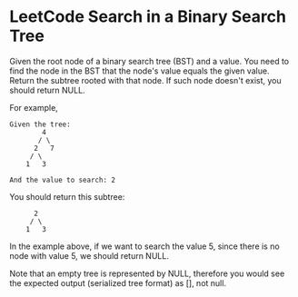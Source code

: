 # LeetCode Search in a Binary Search Tree
Given the root node of a binary search tree (BST) and a value. You need to find the node in the BST that the node's value equals the given value. Return the subtree rooted with that node. If such node doesn't exist, you should return NULL.

For example, 
```
Given the tree:
        4
       / \
      2   7
     / \
    1   3

And the value to search: 2
```
You should return this subtree:
```
      2     
     / \   
    1   3
```

In the example above, if we want to search the value 5, since there is no node with value 5, we should return NULL.

Note that an empty tree is represented by NULL, therefore you would see the expected output (serialized tree format) as [], not null.
